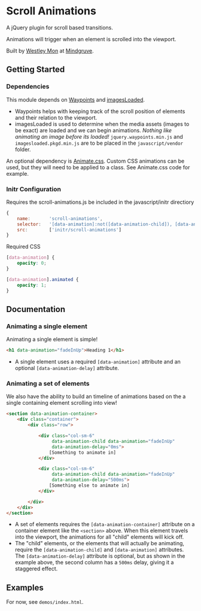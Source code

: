 # Scroll Animations

A jQuery plugin for scroll based transitions.

Animations will trigger when an element is scrolled into the viewport.

Built by [Westley Mon](http://westleymon.com/) at [Mindgruve](http://mindgruve.com/).

## Getting Started

### Dependencies
This module depends on [Waypoints](https://github.com/imakewebthings/waypoints) and [imagesLoaded](https://github.com/desandro/imagesloaded).
 - Waypoints helps with keeping track of the scroll position of elements and their relation to the viewport.
 - imagesLoaded is used to determine when the media assets (images to be exact) are loaded and we can begin animations. *Nothing like animating an image before its loaded!*
`jquery.waypoints.min.js` and `imagesloaded.pkgd.min.js` are to be placed in the `javascript/vendor` folder.

An optional dependency is [Animate.css](https://github.com/daneden/animate.css).  Custom CSS animations can be used, but they will need to be applied to a class.  See Animate.css code for example.

### Initr Configuration

Requires the scroll-animations.js be included in the javascript/initr directiory

```javascript
{
    name:       'scroll-animations',
    selector:   '[data-animation]:not([data-animation-child]), [data-animation-container]',
    src:        ['initr/scroll-animations']
}
```

Required CSS
```css
[data-animation] {
    opacity: 0;
}

[data-animation].animated {
    opacity: 1;
}
```

## Documentation

### Animating a single element
Animating a single element is simple!
```html
<h1 data-animation="fadeInUp">Heading 1</h1>
```
 - A single element uses a required `[data-animation]` attribute and an optional `[data-animation-delay]` attribute.

### Animating a set of elements
We also have the ability to build an timeline of animations based on the a single containing element scrolling into view!

```html
<section data-animation-container>
    <div class="container">
        <div class="row">

            <div class="col-sm-6"
                 data-animation-child data-animation="fadeInUp"
                 data-animation-delay="0ms">
                [Something to animate in]
            </div>

            <div class="col-sm-6"
                 data-animation-child data-animation="fadeInUp"
                 data-animation-delay="500ms">
                [Something else to animate in]
            </div>

        </div>
    </div>
</section>
```
 - A set of elements requires the `[data-animation-container]` attribute on a container element like the `<section>` above.  When this element travels into the viewport, the animations for all "child" elements will kick off.
 - The "child" elements, or the elements that will actually be animating, require the `[data-animation-child]` and `[data-animation]` attributes.  The `[data-animation-delay]` attribute is optional, but as shown in the example above, the second column has a `500ms` delay, giving it a staggered effect.

## Examples

For now, see `demos/index.html`.
